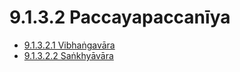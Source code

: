 

# 9.1.3.2 Paccayapaccanīya

* [9.1.3.2.1 Vibhaṅgavāra](9.1.3.2/9.1.3.2.1.md)
* [9.1.3.2.2 Saṅkhyāvāra](9.1.3.2/9.1.3.2.2.md)



